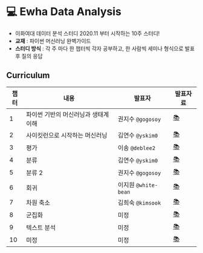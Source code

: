 # 💻 Ewha Data Analysis

- 이화여대 데이터 분석 스터디 2020.11 부터 시작하는 10주 스터디!
- **교재** : 파이썬 머신러닝 완벽가이드
- **스터디 방식** : 각 주 마다 한 챕터씩 각자 공부하고, 한 사람씩 세미나 형식으로 발표 후 질의 응답

## Curriculum
|챕터|내용|발표자|발표자료|
|------|---|---|---|
|1|파이썬 기반의 머신러닝과 생태계 이해|권지수 `@gogosoy`|[📚](https://github.com/yskim0/Ewha_Data_Analysis/blob/main/Week_1/%EA%B6%8C%EC%A7%80%EC%88%98_Week1.pdf)|
|2|사이킷런으로 시작하는 머신러닝|김연수 `@yskim0`|[📚](https://github.com/yskim0/Ewha_Data_Analysis/blob/main/Week_2/%EA%B9%80%EC%97%B0%EC%88%98_Week2.ipynb)|
|3|평가|이송 `@deblee2`|[📚](https://github.com/yskim0/Ewha_Data_Analysis/blob/main/Week_3/%EC%9D%B4%EC%86%A1_Week3.ipynb)|
|4|분류|김연수 `@yskim0`|[📚]()|
|5|분류 2|권지수 `@gogosoy`|[📚]()|
|6|회귀|이지원 `@white-bean`|[📚]()|
|7|차원 축소|김희숙 `@kimsook`|[📚]()|
|8|군집화|미정|[📚]()|
|9|텍스트 분석|미정|[📚]()|
|10|미정|미정|[📚]()|
